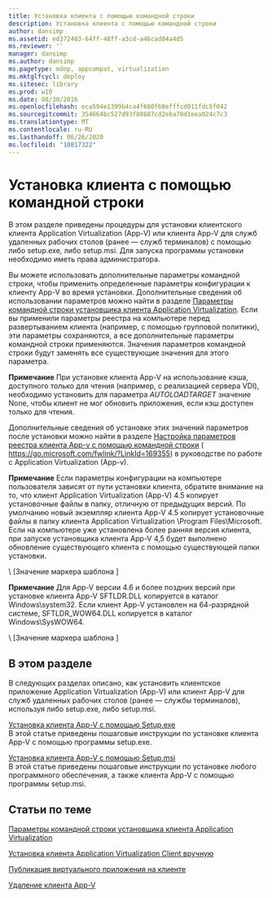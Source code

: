 ```yaml
---
title: Установка клиента с помощью командной строки
description: Установка клиента с помощью командной строки
author: dansimp
ms.assetid: ed372403-64ff-48ff-a3cd-a46cad04a4d5
ms.reviewer: ''
manager: dansimp
ms.author: dansimp
ms.pagetype: mdop, appcompat, virtualization
ms.mktglfcycl: deploy
ms.sitesec: library
ms.prod: w10
ms.date: 08/30/2016
ms.openlocfilehash: eca594e1399b4ca4f680f68efffcd011fdc5f042
ms.sourcegitcommit: 354664bc527d93f80687cd2eba70d1eea024c7c3
ms.translationtype: MT
ms.contentlocale: ru-RU
ms.lasthandoff: 06/26/2020
ms.locfileid: "10817322"
---
```

# Установка клиента с помощью командной строки


В этом разделе приведены процедуры для установки клиентского клиента Application Virtualization (App-V) или клиента App-V для служб удаленных рабочих столов (ранее — служб терминалов) с помощью либо setup.exe, либо setup.msi. Для запуска программы установки необходимо иметь права администратора.

Вы можете использовать дополнительные параметры командной строки, чтобы применить определенные параметры конфигурации к клиенту App-V во время установки. Дополнительные сведения об использовании параметров можно найти в разделе [Параметры командной строки установщика клиента Application Virtualization](application-virtualization-client-installer-command-line-parameters.md). Если вы применили параметры реестра на компьютере перед развертыванием клиента (например, с помощью групповой политики), эти параметры сохраняются, а все дополнительные параметры командной строки применяются. Значения параметров командной строки будут заменять все существующие значения для этого параметра.

**Примечание**  При установке клиента App-V на использование кэша, доступного только для чтения (например, с реализацией сервера VDI), необходимо установить для параметра *AUTOLOADTARGET* значение None, чтобы клиент не мог обновить приложения, если кэш доступен только для чтения.

 

Дополнительные сведения об установке этих значений параметров после установки можно найти в разделе [Настройка параметров реестра клиента App-v с помощью командной строки](https://go.microsoft.com/fwlink/?LinkId=169355) ( https://go.microsoft.com/fwlink/?LinkId=169355) в руководстве по работе с Application Virtualization (App-v).

**Примечание**  Если параметры конфигурации на компьютере пользователя зависят от пути установки клиента, обратите внимание на то, что клиент Application Virtualization (App-V) 4.5 копирует установочные файлы в папку, отличную от предыдущих версий. По умолчанию новый экземпляр клиента App-V 4.5 копирует установочные файлы в папку клиента Application Virtualization \\Program Files\\Microsoft. Если на компьютере уже установлена более ранняя версия клиента, при запуске установщика клиента App-V 4,5 будет выполнено обновление существующего клиента с помощью существующей папки установки.

 

\ [Значение маркера шаблона \]

**Примечание**  Для App-V версии 4.6 и более поздних версий при установке клиента App-V SFTLDR.DLL копируется в каталог Windows\\system32. Если клиент App-V установлен на 64-разрядной системе, SFTLDR\_WOW64.DLL копируется в каталог Windows\\SysWOW64.

 

\ [Значение маркера шаблона \]

## В этом разделе


В следующих разделах описано, как установить клиентское приложение Application Virtualization (App-V) или клиент App-V для служб удаленных рабочих столов (ранее — службы терминалов), используя либо setup.exe, либо setup.msi.

<a href="" id="how-to-install-the-app-v-client-by-using-setup-exe"></a>[Установка клиента App-V с помощью Setup.exe](how-to-install-the-app-v-client-by-using-setupexe-new.md)  
В этой статье приведены пошаговые инструкции по установке клиента App-V с помощью программы setup.exe.

<a href="" id="how-to-install-the-app-v-client-by-using-setup-msi"></a>[Установка клиента App-V с помощью Setup.msi](how-to-install-the-app-v-client-by-using-setupmsi-new.md)  
В этой статье приведены пошаговые инструкции по установке любого программного обеспечения, а также клиента App-V с помощью программы setup.msi.

## Статьи по теме


[Параметры командной строки установщика клиента Application Virtualization](application-virtualization-client-installer-command-line-parameters.md)

[Установка клиента Application Virtualization Client вручную](how-to-manually-install-the-application-virtualization-client.md)

[Публикация виртуального приложения на клиенте](how-to-publish-a-virtual-application-on-the-client.md)

[Удаление клиента App-V](how-to-uninstall-the-app-v-client.md)

 

 





